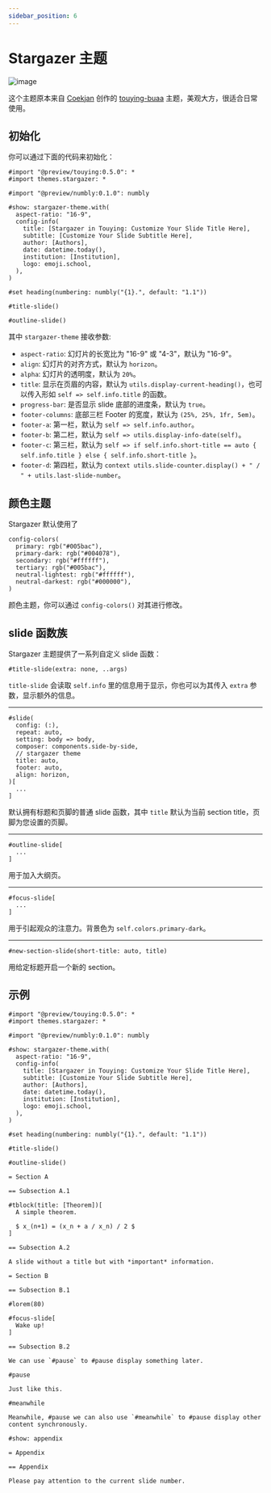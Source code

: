 ```yaml
---
sidebar_position: 6
---
```


# Stargazer 主题

![image](https://github.com/user-attachments/assets/4950008f-ac64-47ab-a7ca-cdf15361ba0f)

这个主题原本来自 [Coekjan](https://github.com/Coekjan/) 创作的 [touying-buaa](https://github.com/Coekjan/touying-buaa) 主题，美观大方，很适合日常使用。


## 初始化

你可以通过下面的代码来初始化：

```typst
#import "@preview/touying:0.5.0": *
#import themes.stargazer: *

#import "@preview/numbly:0.1.0": numbly

#show: stargazer-theme.with(
  aspect-ratio: "16-9",
  config-info(
    title: [Stargazer in Touying: Customize Your Slide Title Here],
    subtitle: [Customize Your Slide Subtitle Here],
    author: [Authors],
    date: datetime.today(),
    institution: [Institution],
    logo: emoji.school,
  ),
)

#set heading(numbering: numbly("{1}.", default: "1.1"))

#title-slide()

#outline-slide()
```

其中 `stargazer-theme` 接收参数:

- `aspect-ratio`: 幻灯片的长宽比为 "16-9" 或 "4-3"，默认为 "16-9"。
- `align`: 幻灯片的对齐方式，默认为 `horizon`。
- `alpha`: 幻灯片的透明度，默认为 `20%`。
- `title`: 显示在页眉的内容，默认为 `utils.display-current-heading()`，也可以传入形如 `self => self.info.title` 的函数。
- `progress-bar`: 是否显示 slide 底部的进度条，默认为 `true`。
- `footer-columns`: 底部三栏 Footer 的宽度，默认为 `(25%, 25%, 1fr, 5em)`。
- `footer-a`: 第一栏，默认为 `self => self.info.author`。
- `footer-b`: 第二栏，默认为 `self => utils.display-info-date(self)`。
- `footer-c`: 第三栏，默认为 `self => if self.info.short-title == auto { self.info.title } else { self.info.short-title }`。
- `footer-d`: 第四栏，默认为 `context utils.slide-counter.display() + " / " + utils.last-slide-number`。

## 颜色主题

Stargazer 默认使用了

```typc
config-colors(
  primary: rgb("#005bac"),
  primary-dark: rgb("#004078"),
  secondary: rgb("#ffffff"),
  tertiary: rgb("#005bac"),
  neutral-lightest: rgb("#ffffff"),
  neutral-darkest: rgb("#000000"),
)
```

颜色主题，你可以通过 `config-colors()` 对其进行修改。

## slide 函数族

Stargazer 主题提供了一系列自定义 slide 函数：

```typst
#title-slide(extra: none, ..args)
```

`title-slide` 会读取 `self.info` 里的信息用于显示，你也可以为其传入 `extra` 参数，显示额外的信息。

---

```typst
#slide(
  config: (:),
  repeat: auto,
  setting: body => body,
  composer: components.side-by-side,
  // stargazer theme
  title: auto,
  footer: auto,
  align: horizon,
)[
  ...
]
```
默认拥有标题和页脚的普通 slide 函数，其中 `title` 默认为当前 section title，页脚为您设置的页脚。

---

```typst
#outline-slide[
  ...
]
```
用于加入大纲页。

---

```typst
#focus-slide[
  ...
]
```
用于引起观众的注意力。背景色为 `self.colors.primary-dark`。

---

```typst
#new-section-slide(short-title: auto, title)
```
用给定标题开启一个新的 section。


## 示例

```typst
#import "@preview/touying:0.5.0": *
#import themes.stargazer: *

#import "@preview/numbly:0.1.0": numbly

#show: stargazer-theme.with(
  aspect-ratio: "16-9",
  config-info(
    title: [Stargazer in Touying: Customize Your Slide Title Here],
    subtitle: [Customize Your Slide Subtitle Here],
    author: [Authors],
    date: datetime.today(),
    institution: [Institution],
    logo: emoji.school,
  ),
)

#set heading(numbering: numbly("{1}.", default: "1.1"))

#title-slide()

#outline-slide()

= Section A

== Subsection A.1

#tblock(title: [Theorem])[
  A simple theorem.

  $ x_(n+1) = (x_n + a / x_n) / 2 $
]

== Subsection A.2

A slide without a title but with *important* information.

= Section B

== Subsection B.1

#lorem(80)

#focus-slide[
  Wake up!
]

== Subsection B.2

We can use `#pause` to #pause display something later.

#pause

Just like this.

#meanwhile

Meanwhile, #pause we can also use `#meanwhile` to #pause display other content synchronously.

#show: appendix

= Appendix

== Appendix

Please pay attention to the current slide number.
```

